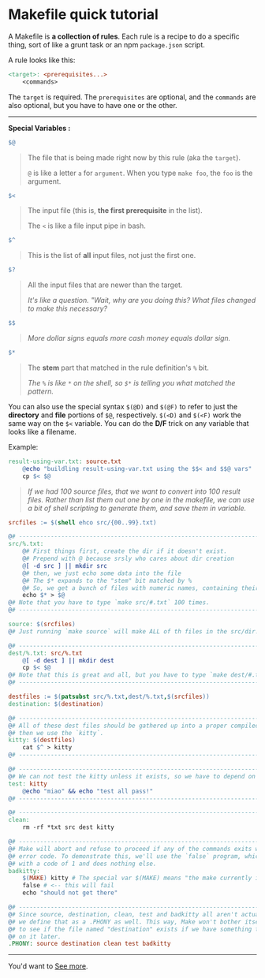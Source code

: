 # Makefile quick tutorial

A Makefile is __a collection of rules__. Each rule is a recipe to do a specific thing, sort of like a grunt task or an npm ``package.json`` script.

A rule looks like this:

```makefile
<target>: <prerequisites...>
	<commands>
```

The ``target`` is required. The ``prerequisites`` are optional, and the ``commands`` are also optional, but you have to have one or the other.

---

__Special Variables :__

```makefile
$@
```

>The file that is being made right now by this rule (aka the ``target``).
>
>``@`` is like a letter ``a`` for ``argument``. When you type ``make foo``, the ``foo`` is the argument.

```makefile
$<
```

> The input file (this is, __the first prerequisite__ in the list).
>
> The ``<`` is like a file input pipe in bash.

```makefile
$^
```

> This is the list of __all__ input files, not just the first one.

```makefile
$?
```

> All the input files that are newer than the target.
>
> _It's like a question. "Wait, why are you doing this? What files changed to make this necessary?_

```makefile
$$
```

> _More dollar signs equals more cash money equals dollar sign._

```makefile
$*
```

> The __stem__ part that matched in the rule definition's ``%`` bit.
>
> _The `%` is like ``*`` on the shell, so ``$*`` is telling you what matched the pattern._

You can also use the special syntax ``$(@D)`` and ``$(@F)`` to refer to just the __directory__ and __file__ portions of ``$@``, respectively.  ``$(<D)`` and ``$(<F)`` work the same way on the ``$<`` variable.  You can do the __D/F__ trick on any variable that looks like a filename.

Example:

```makefile
result-using-var.txt: source.txt
	@echo "buildling result-using-var.txt using the $$< and $$@ vars"
	cp $< $@
```

>  _If we had 100 source files, that we want to convert into 100 result files. Rather than list them out one by one in the makefile, we can use a bit of shell scripting to generate them, and save them in variable._

```makefile
srcfiles := $(shell ehco src/{00..99}.txt)

@# ------------------------------------------------------------------------------------
src/%.txt:
	@# First things first, create the dir if it doesn't exist.
	@# Prepend with @ because srsly who cares about dir creation
	@[ -d src ] || mkdir src
	@# then, we just echo some data into the file
	@# The $* expands to the "stem" bit matched by %
	@# So, we get a bunch of files with numeric names, containing their number
	echo $* > $@
@# Note that you have to type `make src/#.txt` 100 times.
@# ------------------------------------------------------------------------------------

source: $(srcfiles)
@# Just running `make source` will make ALL of th files in the src/dir.

@# ------------------------------------------------------------------------------------
dest/%.txt: src/%.txt
	@[ -d dest ] || mkdir dest
	cp $< $@
@# Note that this is great and all, but you have to type `make dest/#.txt` 100 times.
@# ------------------------------------------------------------------------------------

destfiles := $(patsubst src/%.txt,dest/%.txt,$(srcfiles))
destination: $(destination)

@# ------------------------------------------------------------------------------------
@# All of these dest files should be gathered up into a proper compiled program, 
@# then we use the `kitty`.
kitty: $(destfiles)
	cat $^ > kitty
@# ------------------------------------------------------------------------------------

@# ------------------------------------------------------------------------------------
@# We can not test the kitty unless it exists, so we have to depend on that.
test: kitty
	@echo "miao" && echo "test all pass!"
@# ------------------------------------------------------------------------------------

@# ------------------------------------------------------------------------------------
clean:
	rm -rf *txt src dest kitty

@# ------------------------------------------------------------------------------------
@# Make will abort and refuse to proceed if any of the commands exits with a non-zero 
@# error code. To demonstrate this, we'll use the `false` program, which just exits 
@# with a code of 1 and does nothing else.
badkitty:
	$(MAKE) kitty # The special var $(MAKE) means "the make currently in use".
	false # <-- this will fail
	echo "should not get there"

@# ------------------------------------------------------------------------------------
@# Since source, destination, clean, test and badkitty all aren't actual filename, 
@# we define that as a .PHONY as well. This way, Make won't bother itself checking 
@# to see if the file named "destination" exists if we have something that depends 
@# on it later.
.PHONY: source destination clean test badkitty
```

***

You'd want to [See more](https://gist.github.com/isaacs/62a2d1825d04437c6f08).

